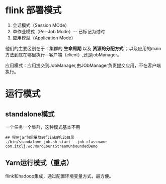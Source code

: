 # flink 部署模式

1. 会话模式（Session MOde）
2. 单作业模式（Per-Job Mode）-- 已标记为过时
3. 应用模型（Application Mode）

他们的主要区别在于：集群的 **生命周期** 以及 **资源的分配方式** ；以及应用的main方法到底在哪里执行--客户端（client）,还是jobManager。

应用模式：应用提交到JobManager,由JObManager负责提交应用，不在客户端执行。

# 运行模式
## standalone模式

一个任务一个集群，这种模式基本不用
````shell
## 程序jar包需要放到flink的lib目录
./bin/standalone-job.sh start --job-classname com.itclj.wc.WordCountStreamUnboundedDemo
````
## Yarn运行模式（重点）
flink和hadoop集成，通过配置环境变量方式，最方便。



